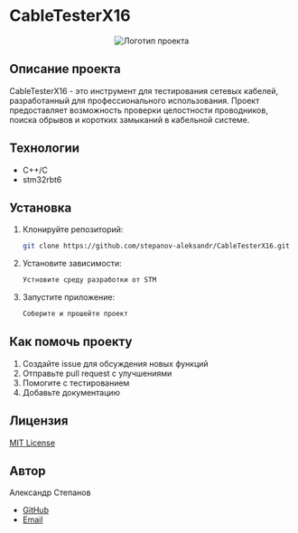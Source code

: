 # CableTesterX16

<p align="center">
  <img src="https://via.placeholder.com/150" alt="Логотип проекта">
</p>

## Описание проекта

CableTesterX16 - это инструмент для тестирования сетевых кабелей, разработанный для профессионального использования. 
Проект предоставляет возможность проверки целостности проводников, поиска обрывов и коротких замыканий в кабельной системе.

## Технологии

- С++/С
- stm32rbt6

## Установка

1. Клонируйте репозиторий:
   ```bash
   git clone https://github.com/stepanov-aleksandr/CableTesterX16.git
   ```

2. Установите зависимости:
   ```bash
   Устновите среду разработки от STM 
   ```

3. Запустите приложение:
   ```bash
   Соберите и прошейте проект
   ```

## Как помочь проекту

1. Создайте issue для обсуждения новых функций
2. Отправьте pull request с улучшениями
3. Помогите с тестированием
4. Добавьте документацию

## Лицензия

[MIT License](LICENSE)

## Автор

Александр Степанов
- [GitHub](https://github.com/stepanov-aleksandr)
- [Email](mailto:stam.hoffman@gmail.com)
